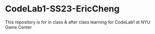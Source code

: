 # CodeLab1-SS23-EricCheng
This repository is for in class & after class learning for CodeLab1 at NYU Game Center
